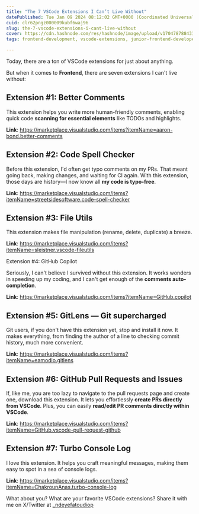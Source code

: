 ```yaml
---
title: "The 7 VSCode Extensions I Can’t Live Without"
datePublished: Tue Jan 09 2024 08:12:02 GMT+0000 (Coordinated Universal Time)
cuid: clr62pngz000009kubf6waj96
slug: the-7-vscode-extensions-i-cant-live-without
cover: https://cdn.hashnode.com/res/hashnode/image/upload/v1704787884314/d259a60b-3054-488e-ac11-da4ec7862b55.jpeg
tags: frontend-development, vscode-extensions, junior-frontend-developer

---
```


Today, there are a ton of VSCode extensions for just about anything.

But when it comes to **Frontend**, there are seven extensions I can't live without:

## Extension #1: Better Comments

This extension helps you write more human-friendly comments, enabling quick code **scanning for essential elements** like TODOs and highlights.

**Link**: https://marketplace.visualstudio.com/items?itemName=aaron-bond.better-comments

## Extension #2: Code Spell Checker

Before this extension, I'd often get typo comments on my PRs. That meant going back, making changes, and waiting for CI again. With this extension, those days are history—I now know all **my code is typo-free**.

**Link**: https://marketplace.visualstudio.com/items?itemName=streetsidesoftware.code-spell-checker

## Extension #3: File Utils

This extension makes file manipulation (rename, delete, duplicate) a breeze.

**Link**: https://marketplace.visualstudio.com/items?itemName=sleistner.vscode-fileutils

Extension #4: GitHub Copilot

Seriously, I can't believe I survived without this extension. It works wonders in speeding up my coding, and I can't get enough of the **comments auto-completion**.

**Link**: https://marketplace.visualstudio.com/items?itemName=GitHub.copilot

## Extension #5: GitLens — Git supercharged

Git users, if you don't have this extension yet, stop and install it now. It makes everything, from finding the author of a line to checking commit history, much more convenient.

**Link**: https://marketplace.visualstudio.com/items?itemName=eamodio.gitlens

## Extension #6: GitHub Pull Requests and Issues

If, like me, you are too lazy to navigate to the pull requests page and create one, download this extension. It lets you effortlessly **create PRs directly from VSCode**. Plus, you can easily **read/edit PR comments directly within VSCode**.

**Link**: https://marketplace.visualstudio.com/items?itemName=GitHub.vscode-pull-request-github

## Extension #7: Turbo Console Log
I love this extension. It helps you craft meaningful messages, making them easy to spot in a sea of console logs.

**Link**: https://marketplace.visualstudio.com/items?itemName=ChakrounAnas.turbo-console-log

What about you? What are your favorite VSCode extensions? Share it with me on X/Twitter at [_ndeyefatoudiop](https://twitter.com/_ndeyefatoudiop)